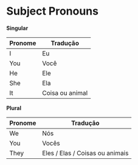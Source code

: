<h1>Subject Pronouns</h1>

**Singular**

| Pronome | Tradução  |
|---------|-----------|
| I       | Eu        |
| You     | Você      |
| He      | Ele       |
| She     | Ela       |
| It      | Coisa ou animal |

**Plural**

| Pronome | Tradução  |
|---------|-----------|
| We      | Nós       |
| You     | Vocês     |
| They    | Eles / Elas / Coisas ou animais |
